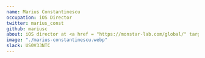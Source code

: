 ```yaml
---
name: Marius Constantinescu
occupation: iOS Director
twitter: marius_const
github: mariusc
about: iOS director at <a href = "https://monstar-lab.com/global/" target = "_blank">Monstarlab EMEA</a>. 🍷 WSET Level 3 distinction.
image: "./marius-constantinescu.webp"
slack: US0V33NTC
---
```

